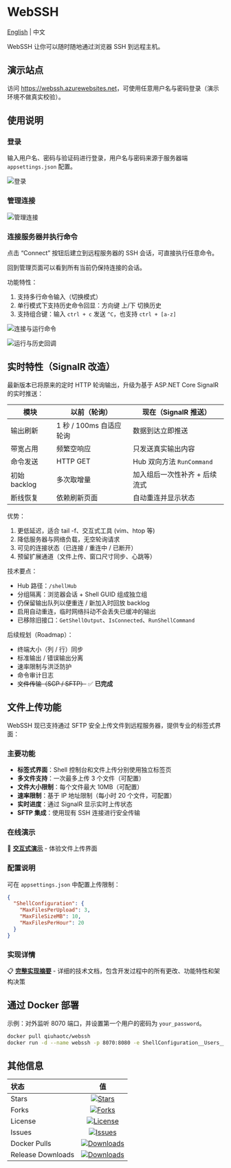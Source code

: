 # WebSSH

[English](README.md) | 中文

WebSSH 让你可以随时随地通过浏览器 SSH 到远程主机。

## 演示站点

访问 <https://webssh.azurewebsites.net>，可使用任意用户名与密码登录（演示环境不做真实校验）。

## 使用说明

### 登录

输入用户名、密码与验证码进行登录，用户名与密码来源于服务器端 `appsettings.json` 配置。

![登录](https://raw.githubusercontent.com/qiuhaotc/WebSSH/master/docs/LoginToServer.gif)

### 管理连接

![管理连接](https://raw.githubusercontent.com/qiuhaotc/WebSSH/master/docs/ManagementConnection.gif)

### 连接服务器并执行命令

点击 “Connect” 按钮后建立到远程服务器的 SSH 会话，可直接执行任意命令。

回到管理页面可以看到所有当前仍保持连接的会话。

功能特性：

1. 支持多行命令输入（切换模式）
2. 单行模式下支持历史命令回显：方向键 上/下 切换历史
3. 支持组合键：输入 `ctrl + c` 发送 `^C`，也支持 `ctrl + [a-z]`

![连接与运行命令](https://raw.githubusercontent.com/qiuhaotc/WebSSH/master/docs/ConnectedAndRunningCommand.gif)

![运行与历史回调](https://raw.githubusercontent.com/qiuhaotc/WebSSH/master/docs/RunCommandAndRecallCommand.gif)

## 实时特性（SignalR 改造）

最新版本已将原来的定时 HTTP 轮询输出，升级为基于 ASP.NET Core SignalR 的实时推送：

| 模块 | 以前（轮询） | 现在（SignalR 推送） |
| ---- | ------------ | -------------------- |
| 输出刷新 | 1 秒 / 100ms 自适应轮询 | 数据到达立即推送 |
| 带宽占用 | 频繁空响应 | 只发送真实输出内容 |
| 命令发送 | HTTP GET | Hub 双向方法 `RunCommand` |
| 初始 backlog | 多次取增量 | 加入组后一次性补齐 + 后续流式 |
| 断线恢复 | 依赖刷新页面 | 自动重连并显示状态 |

优势：

1. 更低延迟，适合 tail -f、交互式工具 (vim、htop 等)
2. 降低服务器与网络负载，无空轮询请求
3. 可见的连接状态（已连接 / 重连中 / 已断开）
4. 预留扩展通道（文件上传、窗口尺寸同步、心跳等）

技术要点：

* Hub 路径：`/shellHub`
* 分组隔离：浏览器会话 + Shell GUID 组成独立组
* 仍保留输出队列以便重连 / 新加入时回放 backlog
* 启用自动重连，临时网络抖动不会丢失已缓冲的输出
* 已移除旧接口：`GetShellOutput`、`IsConnected`、`RunShellCommand`

后续规划（Roadmap）：

* 终端大小（列 / 行）同步
* 标准输出 / 错误输出分离
* 速率限制与洪泛防护
* 命令审计日志
* ~~文件传输（SCP / SFTP）~~ ✅ **已完成**

## 文件上传功能

WebSSH 现已支持通过 SFTP 安全上传文件到远程服务器，提供专业的标签式界面：

### 主要功能
- **标签式界面**：Shell 控制台和文件上传分别使用独立标签页
- **多文件支持**：一次最多上传 3 个文件（可配置）
- **文件大小限制**：每个文件最大 10MB（可配置）
- **速率限制**：基于 IP 地址限制（每小时 20 个文件，可配置）
- **实时进度**：通过 SignalR 显示实时上传状态
- **SFTP 集成**：使用现有 SSH 连接进行安全传输

### 在线演示
🎯 **[交互式演示](https://raw.githubusercontent.com/qiuhaotc/WebSSH/master/docs/demo.html)** - 体验文件上传界面

### 配置说明
可在 `appsettings.json` 中配置上传限制：
```json
{
  "ShellConfiguration": {
    "MaxFilesPerUpload": 3,
    "MaxFileSizeMB": 10,
    "MaxFilesPerHour": 20
  }
}
```

### 实现详情
📋 **[完整实现摘要](https://raw.githubusercontent.com/qiuhaotc/WebSSH/master/docs/implementation-summary.md)** - 详细的技术文档，包含开发过程中的所有更改、功能特性和架构决策

## 通过 Docker 部署

示例：对外监听 8070 端口，并设置第一个用户的密码为 `your_password`。

```bash
docker pull qiuhaotc/webssh
docker run -d --name webssh -p 8070:8080 -e ShellConfiguration__Users__0__Password="your_password" --restart=always qiuhaotc/webssh
```

## 其他信息

| 状态 | 值 |
| :-- | :--: |
| Stars | [![Stars](https://img.shields.io/github/stars/qiuhaotc/WebSSH)](https://github.com/qiuhaotc/WebSSH) |
| Forks | [![Forks](https://img.shields.io/github/forks/qiuhaotc/WebSSH)](https://github.com/qiuhaotc/WebSSH) |
| License | [![License](https://img.shields.io/github/license/qiuhaotc/WebSSH)](https://github.com/qiuhaotc/WebSSH) |
| Issues | [![Issues](https://img.shields.io/github/issues/qiuhaotc/WebSSH)](https://github.com/qiuhaotc/WebSSH) |
| Docker Pulls | [![Downloads](https://img.shields.io/docker/pulls/qiuhaotc/webssh.svg)](https://hub.docker.com/r/qiuhaotc/webssh) |
| Release Downloads | [![Downloads](https://img.shields.io/github/downloads/qiuhaotc/WebSSH/total.svg)](https://github.com/qiuhaotc/WebSSH/releases) |
